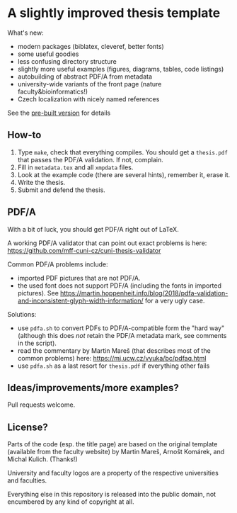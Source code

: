 
# A slightly improved thesis template

What's new:

- modern packages (biblatex, cleveref, better fonts)
- some useful goodies
- less confusing directory structure
- slightly more useful examples (figures, diagrams, tables, code listings)
- autobuilding of abstract PDF/A from metadata
- university-wide variants of the front page (nature faculty&bioinformatics!)
- Czech localization with nicely named references

See the [pre-built version](build/thesis.pdf) for details

## How-to

1. Type `make`, check that everything compiles. You should get a `thesis.pdf` that passes the PDF/A validation. If not, complain.
2. Fill in `metadata.tex` and all `xmpdata` files.
3. Look at the example code (there are several hints), remember it, erase it.
4. Write the thesis.
5. Submit and defend the thesis.

## PDF/A

With a bit of luck, you should get PDF/A right out of LaTeX.

A working PDF/A validator that can point out exact problems is here: https://github.com/mff-cuni-cz/cuni-thesis-validator

Common PDF/A problems include:

- imported PDF pictures that are not PDF/A.
- the used font does not support PDF/A (including the fonts in imported pictures). See https://martin.hoppenheit.info/blog/2018/pdfa-validation-and-inconsistent-glyph-width-information/ for a very ugly case.

Solutions:

- use `pdfa.sh` to convert PDFs to PDF/A-compatible form the "hard way" (although this does _not_ retain the PDF/A metadata mark, see comments in the script).
- read the commentary by Martin Mareš (that describes most of the common problems) here: https://mj.ucw.cz/vyuka/bc/pdfaq.html
- use `pdfa.sh` as a last resort for `thesis.pdf` if everything other fails

## Ideas/improvements/more examples?

Pull requests welcome.

## License?

Parts of the code (esp. the title page) are based on the original template (available from the faculty website) by Martin Mareš, Arnošt Komárek, and Michal Kulich. (Thanks!)

University and faculty logos are a property of the respective universities and faculties.

Everything else in this repository is released into the public domain, not encumbered by any kind of copyright at all.
